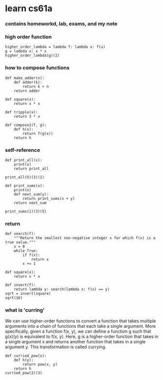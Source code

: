 # learn cs61a
### contains homeworkd, lab, exams, and my note
### high order function
```
higher_order_lambda = lambda f: lambda x: f(x)
g = lambda x: x * x
higher_order_lambda(g)(2)
```
### how to compose functions
```
def make_adder(n):
    def adder(k):
        return k + n
    return adder

def square(x):
    return x * x

def tripple(x):
    return 3 * x

def compose1(f, g):
    def h(x):
        return f(g(x))
    return h
```

### self-reference
```
def print_all(x):
    print(x)
    return print_all

print_all(5)(3)(1)

def print_sums(x):
    print(x)
    def next_sum(y):
        return print_sums(x + y)
    return next_sum

print_sums(1)(3)(5)
```

### return
```
def search(f):
    """Return the smallest non-negative integer x for which f(x) is a true value."""
    x = 0
    while True:
        if f(x):
            return x
        x += 1
        
def square(x):
    return x * x

def invert(f):
    return lambda y: search(lambda x: f(x) == y)
sqrt = invert(square)
sqrt(16)
```


### what is 'curring'
We can use higher-order functions to convert a function that takes multiple arguments into a chain of functions that each take a single argument. More specifically, given a function f(x, y), we can define a function g such that g(x)(y) is equivalent to f(x, y). Here, g is a higher-order function that takes in a single argument x and returns another function that takes in a single argument y. This transformation is called currying.
```
def curried_pow(x):
    def h(y):
        return pow(x, y)
    return h
curried_pow(2)(3)
```
